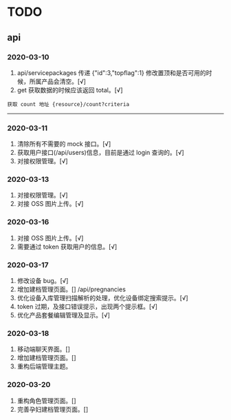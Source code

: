 # TODO

## api

### 2020-03-10

1. api/servicepackages 传递 {"id":3,"topflag":1} 修改置顶和是否可用的时候，所属产品会清空。[√]
2. get 获取数据的时候应该返回 total。[√]

```
获取 count 地址 {resource}/count?criteria
```

---

### 2020-03-11

1. 清除所有不需要的 mock 接口。[√]
2. 获取用户接口(/api/users)信息，目前是通过 login 查询的。[√]
3. 对接权限管理。[√]

### 2020-03-13

1. 对接权限管理。[√]
2. 对接 OSS 图片上传。[√]

### 2020-03-16

1. 对接 OSS 图片上传。[√]
2. 需要通过 token 获取用户的信息。[√]

### 2020-03-17

1. 修改设备 bug。[√]
2. 增加建档管理页面。[] /api/pregnancies
3. 优化设备入库管理扫描解析的处理，优化设备绑定搜索提示。[√]
4. token 过期，及接口错误提示，出现两个提示框。[√]
5. 优化产品套餐编辑管理及显示。[√]

### 2020-03-18

1. 移动端聊天界面。[]
2. 增加建档管理页面。[]
3. 重构后端管理主题。

### 2020-03-20

1. 重构角色管理页面。[]
2. 完善孕妇建档管理页面。[]
